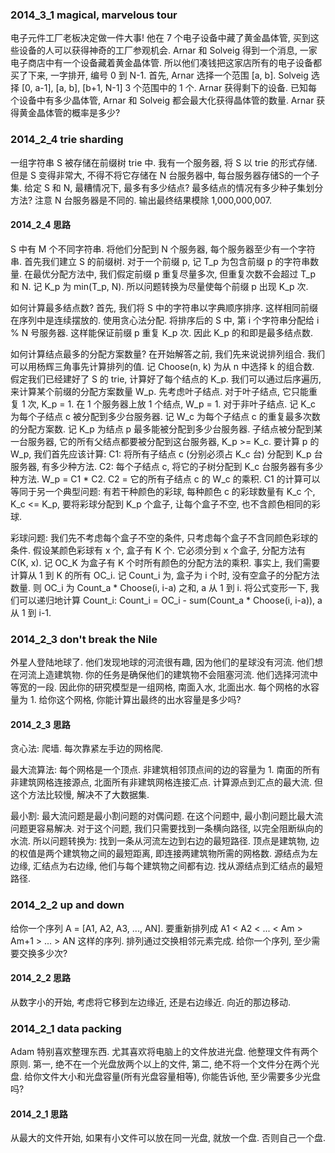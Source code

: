### 2014_3_1 magical, marvelous tour
电子元件工厂老板决定做一件大事! 
他在 7 个电子设备中藏了黄金晶体管, 买到这些设备的人可以获得神奇的工厂参观机会.
Arnar 和 Solveig 得到一个消息, 一家电子商店中有一个设备藏着黄金晶体管.
所以他们凑钱把这家店所有的电子设备都买了下来, 一字排开, 编号 0 到 N-1.
首先, Arnar 选择一个范围 [a, b]. 
Solveig 选择 [0, a-1], [a, b], [b+1, N-1] 3 个范围中的 1 个.
Arnar 获得剩下的设备.
已知每个设备中有多少晶体管, Arnar 和 Solveig 都会最大化获得晶体管的数量.
Arnar 获得黄金晶体管的概率是多少?


### 2014_2_4 trie sharding
一组字符串 S 被存储在前缀树 trie 中.
我有一个服务器, 将 S 以 trie 的形式存储. 
但是 S 变得非常大, 不得不将它存储在 N 台服务器中, 每台服务器存储S的一个子集.
给定 S 和 N, 最糟情况下, 最多有多少结点? 最多结点的情况有多少种子集划分方法?
注意 N 台服务器是不同的. 输出最终结果模除 1,000,000,007.

#### 2014_2_4 思路
S 中有 M 个不同字符串. 将他们分配到 N 个服务器, 每个服务器至少有一个字符串.
首先我们建立 S 的前缀树.
对于一个前缀 p, 记 T_p 为包含前缀 p 的字符串数量.
在最优分配方法中, 我们假定前缀 p 重复尽量多次, 但重复次数不会超过 T_p 和 N.
记 K_p 为 min(T_p, N).
所以问题转换为尽量使每个前缀 p 出现 K_p 次.

如何计算最多结点数?
首先, 我们将 S 中的字符串以字典顺序排序. 这样相同前缀在序列中是连续摆放的.
使用贪心法分配. 将排序后的 S 中, 第 i 个字符串分配给 i % N 号服务器.
这样能保证前缀 p 重复 K_p 次. 因此 K_p 的和即是最多结点数.

如何计算结点最多的分配方案数量?
在开始解答之前, 我们先来说说排列组合. 我们可以用杨辉三角事先计算排列的值.
记 Choose(n, k) 为从 n 中选择 k 的组合数.
假定我们已经建好了 S 的 trie, 计算好了每个结点的 K_p.
我们可以通过后序遍历, 来计算某个前缀的分配方案数量 W_p.
先考虑叶子结点. 
对于叶子结点, 它只能重复 1 次, K_p = 1. 在 1 个服务器上放 1 个结点, W_p = 1.
对于非叶子结点.
记 K_c 为每个子结点 c 被分配到多少台服务器.
记 W_c 为每个子结点 c 的重复最多次数的分配方案数.
记 K_p 为结点 p 最多能被分配到多少台服务器. 
子结点被分配到某一台服务器, 它的所有父结点都要被分配到这台服务器, K_p >= K_c.
要计算 p 的 W_p, 我们首先应该计算:
C1: 将所有子结点 c (分别必须占 K_c 台) 分配到 K_p 台服务器, 有多少种方法.
C2: 每个子结点 c, 将它的子树分配到 K_c 台服务器有多少种方法.
W_p = C1 * C2.
C2 = 它的所有子结点 c 的 W_c 的乘积.
C1 的计算可以等同于另一个典型问题:
有若干种颜色的彩球, 每种颜色 c 的彩球数量有 K_c 个, K_c <= K_p,
要将彩球分配到 K_p 个盒子, 让每个盒子不空, 也不含颜色相同的彩球.

彩球问题:
我们先不考虑每个盒子不空的条件, 只考虑每个盒子不含同颜色彩球的条件.
假设某颜色彩球有 x 个, 盒子有 K 个. 它必须分到 x 个盒子, 分配方法有 C(K, x).
记 OC_K 为盒子有 K 个时所有颜色的分配方法的乘积.
事实上, 我们需要计算从 1 到 K 的所有 OC_i.
记 Count_i 为, 盒子为 i 个时, 没有空盒子的分配方法数量.
则 OC_i 为 Count_a * Choose(i, i-a) 之和, a 从 1 到 i.
将公式变形一下, 我们可以递归地计算 Count_i:
Count_i = OC_i - sum(Count_a * Choose(i, i-a)), a 从 1 到 i-1.


### 2014_2_3 don't break the Nile
外星人登陆地球了. 他们发现地球的河流很有趣, 因为他们的星球没有河流.
他们想在河流上造建筑物. 你的任务是确保他们的建筑物不会阻塞河流.
他们选择河流中等宽的一段. 因此你的研究模型是一组网格, 南面入水, 北面出水.
每个网格的水容量为 1. 给你这个网格, 你能计算出最终的出水容量是多少吗?

#### 2014_2_3 思路
贪心法:
爬墙. 每次靠紧左手边的网格爬.

最大流算法:
每个网格是一个顶点. 非建筑相邻顶点间的边的容量为 1.
南面的所有非建筑网格连接源点, 北面所有非建筑网格连接汇点. 
计算源点到汇点的最大流.
但这个方法比较慢, 解决不了大数据集.

最小割:
最大流问题是最小割问题的对偶问题.
在这个问题中, 最小割问题比最大流问题更容易解决.
对于这个问题, 我们只需要找到一条横向路径, 以完全阻断纵向的水流.
所以问题转换为: 找到一条从河流左边到右边的最短路径.
顶点是建筑物, 边的权值是两个建筑物之间的最短距离, 即连接两建筑物所需的网格数.
源结点为左边缘, 汇结点为右边缘, 他们与每个建筑物之间都有边.
找从源结点到汇结点的最短路径.


### 2014_2_2 up and down
给你一个序列 A = [A1, A2, A3, ..., AN].
要重新排列成 A1 < A2 < ... < Am > Am+1 > ... > AN 这样的序列.
排列通过交换相邻元素完成. 给你一个序列, 至少需要交换多少次?

#### 2014_2_2 思路
从数字小的开始, 考虑将它移到左边缘近, 还是右边缘近. 向近的那边移动.


### 2014_2_1 data packing
Adam 特别喜欢整理东西. 尤其喜欢将电脑上的文件放进光盘.
他整理文件有两个原则. 
第一, 绝不在一个光盘放两个以上的文件, 第二, 绝不将一个文件分在两个光盘.
给你文件大小和光盘容量(所有光盘容量相等), 你能告诉他, 至少需要多少光盘吗?

#### 2014_2_1 思路
从最大的文件开始, 如果有小文件可以放在同一光盘, 就放一个盘. 否则自己一个盘.